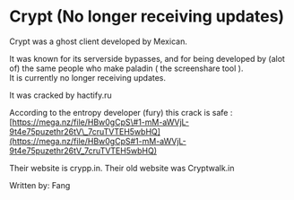 # Crypt \(No longer receiving updates\)

Crypt was a ghost client developed by Mexican.

It was known for its serverside bypasses, and for being developed by \(alot of\) the same people who make paladin \( the screenshare tool \).   
It is currently no longer receiving updates. 

It was cracked by hactify.ru

According to the entropy developer \(fury\) this crack is safe : [https://mega.nz/file/HBw0gCpS\#1-mM-aWVjL-9t4e75puzethr26tV\_7cruTVTEH5wbHQ](https://mega.nz/file/HBw0gCpS#1-mM-aWVjL-9t4e75puzethr26tV_7cruTVTEH5wbHQ)

Their website is crypp.in. Their old website was Cryptwalk.in

Written by: Fang



